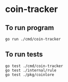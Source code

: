 # coin-tracker
 
## To run program

 	go run ./cmd/coin-tracker

## To run tests

	go test ./cmd/coin-tracker
	go test ./internal/rule
	go test ./pkg/coinlore
